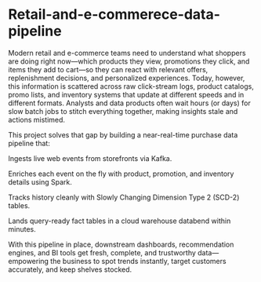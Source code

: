 # Retail-and-e-commerece-data-pipeline
Modern retail and e-commerce teams need to understand what shoppers are doing right now—which products they view, promotions they click, and items they add to cart—so they can react with relevant offers, replenishment decisions, and personalized experiences. Today, however, this information is scattered across raw click-stream logs, product catalogs, promo lists, and inventory systems that update at different speeds and in different formats. Analysts and data products often wait hours (or days) for slow batch jobs to stitch everything together, making insights stale and actions mistimed.

This project solves that gap by building a near-real-time purchase data pipeline that:

Ingests live web events from storefronts via Kafka.

Enriches each event on the fly with product, promotion, and inventory details using Spark.

Tracks history cleanly with Slowly Changing Dimension Type 2 (SCD-2) tables.

Lands query-ready fact tables in a cloud warehouse databend within minutes.

With this pipeline in place, downstream dashboards, recommendation engines, and BI tools get fresh, complete, and trustworthy data—empowering the business to spot trends instantly, target customers accurately, and keep shelves stocked.
